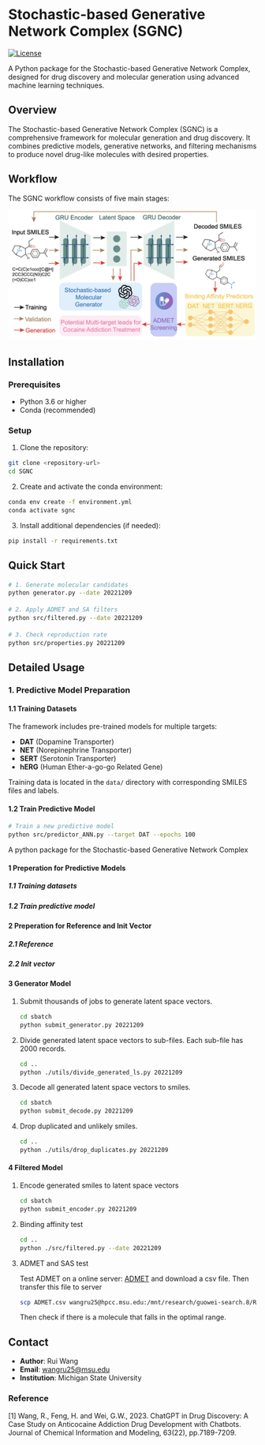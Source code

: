 # Stochastic-based Generative Network Complex (SGNC)

[![License](https://img.shields.io/badge/license-MIT-blue.svg)](LICENSE)

A Python package for the Stochastic-based Generative Network Complex, designed for drug discovery and molecular generation using advanced machine learning techniques.


## Overview

The Stochastic-based Generative Network Complex (SGNC) is a comprehensive framework for molecular generation and drug discovery. It combines predictive models, generative networks, and filtering mechanisms to produce novel drug-like molecules with desired properties.

## Workflow

The SGNC workflow consists of five main stages:

![SGNC Workflow](img/SGNCWorkflow_white.png)


## Installation

### Prerequisites

- Python 3.6 or higher
- Conda (recommended)

### Setup

1. Clone the repository:
```bash
git clone <repository-url>
cd SGNC
```

2. Create and activate the conda environment:
```bash
conda env create -f environment.yml
conda activate sgnc
```

3. Install additional dependencies (if needed):
```bash
pip install -r requirements.txt
```

## Quick Start

```bash
# 1. Generate molecular candidates
python generator.py --date 20221209

# 2. Apply ADMET and SA filters
python src/filtered.py --date 20221209

# 3. Check reproduction rate
python src/properties.py 20221209
```

## Detailed Usage

### 1. Predictive Model Preparation

#### 1.1 Training Datasets

The framework includes pre-trained models for multiple targets:
- **DAT** (Dopamine Transporter)
- **NET** (Norepinephrine Transporter) 
- **SERT** (Serotonin Transporter)
- **hERG** (Human Ether-a-go-go Related Gene)

Training data is located in the `data/` directory with corresponding SMILES files and labels.

#### 1.2 Train Predictive Model

```bash
# Train a new predictive model
python src/predictor_ANN.py --target DAT --epochs 100
```

A python package for the Stochastic-based Generative Network Complex

#### 1 Preperation for Predictive Models

##### 1.1 Training datasets 

##### 1.2 Train predictive model

#### 2 Preperation for Reference and Init Vector

##### 2.1 Reference 

##### 2.2 Init vector

#### 3 Generator Model

1. Submit thousands of jobs to generate latent space vectors.

   ```bash
   cd sbatch
   python submit_generator.py 20221209
   ```

2. Divide generated latent space vectors to sub-files. Each sub-file has 2000 records.

   ```bash
   cd ..
   python ./utils/divide_generated_ls.py 20221209
   ```

3. Decode all generated latent space vectors to smiles.

   ```bash
   cd sbatch
   python submit_decode.py 20221209
   ```

4. Drop duplicated and unlikely smiles. 

   ```bash
   cd ..
   python ./utils/drop_duplicates.py 20221209
   ```

#### 4 Filtered Model

1. Encode generated smiles to latent space vectors

   ```bash
   cd sbatch
   python submit_encoder.py 20221209
   ```

2. Binding affinity test

   ```bash
   cd ..
   python ./src/filtered.py --date 20221209
   ```

3. ADMET and SAS test

   Test ADMET on a online server: [ADMET](https://admetmesh.scbdd.com/service/screening/cal) and download a csv file. Then transfer this file to server

   ```bash
   scp ADMET.csv wangru25@hpcc.msu.edu:/mnt/research/guowei-search.8/RuiWang/FokkerPlanckAutoEncoder/results/generator_20221209
   ```

   Then check if there is a molecule that falls in the optimal range. 

## Contact

- **Author**: Rui Wang
- **Email**: wangru25@msu.edu
- **Institution**: Michigan State University

### Reference
[1] Wang, R., Feng, H. and Wei, G.W., 2023. ChatGPT in Drug Discovery: A Case Study on Anticocaine Addiction Drug Development with Chatbots. Journal of Chemical Information and Modeling, 63(22), pp.7189-7209.
